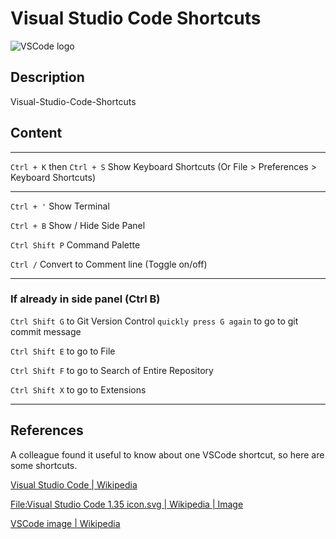 # Visual Studio Code Shortcuts

![VSCode logo](https://upload.wikimedia.org/wikipedia/commons/9/9a/Visual_Studio_Code_1.35_icon.svg)

## Description

Visual-Studio-Code-Shortcuts

## Content

____

`Ctrl + K` then `Ctrl + S` Show Keyboard Shortcuts (Or File > Preferences > Keyboard Shortcuts)

____

`Ctrl + '` Show Terminal

`Ctrl + B` Show / Hide Side Panel

`Ctrl Shift P` Command Palette

`Ctrl /` Convert to Comment line (Toggle on/off)

____

### If already in side panel (Ctrl B)

`Ctrl Shift G` to Git Version Control `quickly press G again` to go to git commit message

`Ctrl Shift E` to go to File

`Ctrl Shift F` to go to Search of Entire Repository

`Ctrl Shift X` to go to Extensions

____

## References

A colleague found it useful to know about one VSCode shortcut, so here are some shortcuts.

[Visual Studio Code | Wikipedia](https://en.wikipedia.org/wiki/Visual_Studio_Code)

[File:Visual Studio Code 1.35 icon.svg | Wikipedia | Image](https://en.wikipedia.org/wiki/File:Visual_Studio_Code_1.35_icon.svg)

[VSCode image | Wikipedia](https://upload.wikimedia.org/wikipedia/commons/9/9a/Visual_Studio_Code_1.35_icon.svg)
